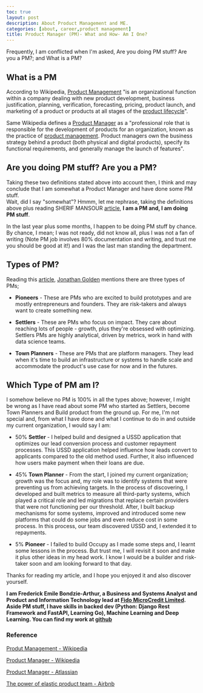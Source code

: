 ```yaml
---
toc: true
layout: post
description: About Product Management and ME. 
categories: [about, career,product management]
title: Product Manager (PM)- What and How- Am I One?
---
```


Frequently, I am conflicted when I'm asked, Are you doing PM stuff? Are you a PM?; and What is a PM?

## __What is a PM__

According to Wikipedia, [Product Management](https://en.wikipedia.org/wiki/Product_management) "is an organizational function within a company dealing with new product development, business justification, planning, verification, forecasting, pricing, product launch, and marketing of a product or products at all stages of the [product lifecycle](https://en.wikipedia.org/wiki/Product_life-cycle_management_(marketing))".

Same Wikipedia defines a [Product Manager](https://en.wikipedia.org/wiki/Product_manager) as a "professional role that is responsible for the development of products for an organization, known as the practice of [product management](https://en.wikipedia.org/wiki/Product_management). Product managers own the business strategy behind a product (both physical and digital products), specify its functional requirements, and generally manage the launch of features".

## __Are you doing PM stuff? Are you a PM?__

Taking these two definitions stated above into account then, I think and may conclude that I am somewhat a Product Manager and have done some PM stuff.  
Wait, did I say "somewhat"?  Hmmm, let me rephrase, taking the definitions above plus reading SHERIF MANSOUR [article](https://www.atlassian.com/agile/product-management/product-manager), __I am a PM and, I am doing PM stuff__.

In the last year plus some months, I happen to be doing PM stuff by chance. By chance, I mean; I was not ready, did not know all, plus I was not a fan of writing (Note PM job involves 80% documentation and writing, and trust me you should be good at it!) and I was the last man standing the department.

## __Types of PM?__

Reading this [article](https://review.firstround.com/the-power-of-the-elastic-product-team-airbnbs-first-pm-on-how-to-build-your-own), [Jonathan Golden](https://www.linkedin.com/in/jgolden) mentions there are three types of PMs;

- __Pioneers__ - These are PMs who are excited to build prototypes and are mostly entrepreneurs and founders. They are risk-takers and always want to create something new.

- __Settlers__ - These are PMs who focus on impact. They care about reaching lots of people - growth, plus they're obsessed with optimizing.  Settlers PMs are highly analytical, driven by metrics, work in hand with data science teams.

- __Town Planners__ - These are PMs that are platform managers. They lead when it's time to build an infrastructure or systems to handle scale and accommodate the product's use case for now and in the futures.

## __Which Type of PM am I?__

I somehow believe no PM is 100% in all the types above; however, I might be wrong as I have read about some PM who started as Settlers, become Town Planners and Build product from the ground up.
For me, I'm not special and, from what I have done and what I continue to do in and outside my current organization, I would say I am:

- 50% __Settler__ - I helped build and designed a USSD application that optimizes our lead conversion process and customer repayment processes. This USSD application helped influence how leads convert to applicants compared to the old method used. Further, it also influenced how users make payment when their loans are due.

- 45% __Town Planner__ - From the start, I joined my current organization; growth was the focus and, my role was to identify systems that were preventing us from achieving targets. In the process of discovering, I developed and built metrics to measure all third-party systems, which played a critical role and led migrations that replace certain providers that were not functioning per our threshold. After, I built backup mechanisms for some systems, improved and introduced some new platforms that could do some jobs and even reduce cost in some process. In this process, our team discovered USSD and, I extended it to repayments.

- 5% __Pioneer__ - I failed to build Occupy as I made some steps and,  I learnt some lessons in the process. But trust me, I will revisit it soon and make it plus other ideas in my head work. I know I would be a builder and risk-taker soon and am looking forward to that day.

Thanks for reading my article, and I hope you enjoyed it and also discover yourself.

**I am Frederick Emile Bondzie-Arthur, a Business and Systems Analyst and Product and Information Technology lead at [Fido MicroCredit Limited](http://www.fidocredit.com/). Aside PM stuff, I have skills in backed dev (Python: Django Rest Framework and FastAPI, Learning Go), Machine Learning and Deep Learning. You can find my work at [github](https://github.com/emilearthur)**

### __Reference__

[Produt Management - Wikipedia](https://en.wikipedia.org/wiki/Product_management)

[Product Manager - Wikipedia](https://en.wikipedia.org/wiki/Product_manager)

[Product Manager - Atlassian](https://www.atlassian.com/agile/product-management/product-manager)

[The power of elastic product team - Airbnb](https://review.firstround.com/the-power-of-the-elastic-product-team-airbnbs-first-pm-on-how-to-build-your-own)